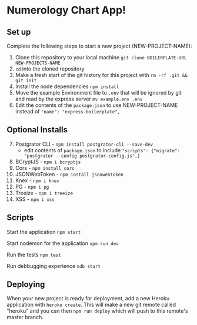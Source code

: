 # Numerology Chart App!

## Set up

Complete the following steps to start a new project (NEW-PROJECT-NAME):

1. Clone this repository to your local machine `git clone BOILERPLATE-URL NEW-PROJECTS-NAME`
2. `cd` into the cloned repository
3. Make a fresh start of the git history for this project with `rm -rf .git && git init`
4. Install the node dependencies `npm install`
5. Move the example Environment file to `.env` that will be ignored by git and read by the express server `mv example.env .env`
6. Edit the contents of the `package.json` to use NEW-PROJECT-NAME instead of `"name": "express-boilerplate",`

## Optional Installs
7. Postgrator CLI - `npm install postgrator-cli --save-dev`
    - edit contents of `package.json` to include `"scripts": {"migrate": "postgrator --config postgrator-config.js",}`
8. BCryptJS - `npm i bcryptjs`
9. Cors - `npm install cors`
10. JSONWebToken - `npm install jsonwebtoken`
11. Knex - `npm i knex`
12. PG - `npm i pg`
13. Treeize - `npm i treeize`
14. XSS - `npm i xss`


## Scripts

Start the application `npm start`

Start nodemon for the application `npm run dev`

Run the tests `npm test`

Run debbugging experience `ndb start` 

## Deploying

When your new project is ready for deployment, add a new Heroku application with `heroku create`. This will make a new git remote called "heroku" and you can then `npm run deploy` which will push to this remote's master branch.